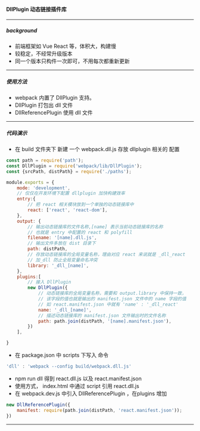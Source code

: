 

#### DllPlugin 动态链接插件库

---

##### background

- 前端框架如 Vue React 等，体积大，构建慢
- 较稳定，不经常升级版本
- 同一个版本只构件一次即可，不用每次都重新更新

---

##### 使用方法

- webpack 内置了 DllPlugin 支持。
- DllPlugin 打包出 dll 文件
- DllReferencePlugin 使用 dll 文件

---

##### 代码演示

- 在 build 文件夹下 新建 一个 webpack.dll.js 存放 dllplugin 相关的 配置

```js
const path = require('path');
const DllPlugin = require('webpack/lib/DllPlugin');
const {srcPath, distPath} = require('./paths');

module.exports = {
    mode: 'development',
    // 仅仅在开发环境下配置 dllplugin 加快构建效率
    entry:{
        // 把 react 相关模块放到一个单独的动态链接库中
        react: ['react', 'react-dom'],
    },
    output: {
        // 输出动态链接库的文件名称,[name] 表示当前动态链接库的名称
        // 也就是 entry 中配置的 react 和 polyfill
        filename: '[name].dll.js',
        // 输出文件多放在 dist 目录下
        path: distPath,
        // 存放动态链接库的全局变量名称，理由对应 react 来说就是 _dll_react
        // 加_dll 防止全局变量命名冲突
        library: '_dll_[name]',
    },
    plugins:[
        // 接入 DllPlugin 
        new DllPlugin({
            // 动态链接库的全局变量名称，需要和 output.library 中保持一致，
            // 该字段的值也就是输出的 manifest.json 文件中的 name 字段的值
            // 如 react.manifest.json 中就有 'name' : '_dll_react'
            name: '_dll_[name]',
            // 描述动态链接库的 manifest.json 文件输出时的文件名称
            path: path.join(distPath, '[name].manifest.json'),
        })
    ],

}
```

- 在 package.json 中 scripts 下写入 命令 

```js
'dll' : 'webpack --config build/webpack.dll.js'
```

- npm run dll 得到 react.dll.js 以及 react.manifest.json
- 使用方式， index.html 中通过 script 引用 react.dll.js
- 在 webpack.dev.js 中引入 DllReferencePlugin ，在plugins 增加

```js
new DllReferencePlugin({
    manifest: require(path.join(distPath, 'react.manifest.json'));
})
```



---

